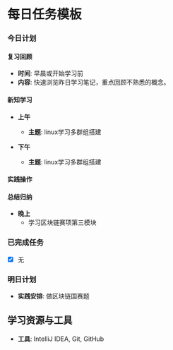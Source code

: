 # 每日任务模板

### 今日计划

#### 复习回顾

- **时间**: 早晨或开始学习前
- **内容**: 快速浏览昨日学习笔记，重点回顾不熟悉的概念。

#### 新知学习

- **上午**
    - **主题**: linux学习多群组搭建


- **下午**
    - **主题**: linux学习多群组搭建

#### 实践操作

#### 总结归纳

- **晚上**
    - 学习区块链赛项第三模块

### 已完成任务

- [x] 无

### 明日计划

- **实践安排**: 做区块链国赛题

## 学习资源与工具

- **工具**: IntelliJ IDEA, Git, GitHub
